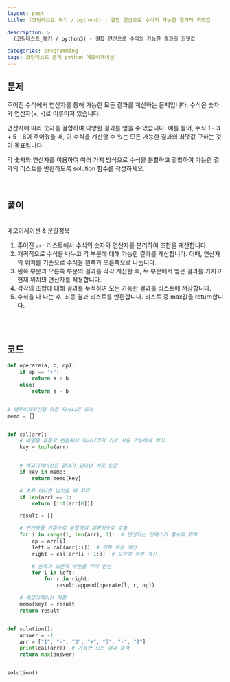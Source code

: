 ```yaml
---
layout: post
title: (코딩테스트_복기 / python3) - 결합 연산으로 수식의 가능한 결과의 최댓값

description: >
  (코딩테스트_복기 / python3) - 결합 연산으로 수식의 가능한 결과의 최댓값

categories: programming
tags: 코딩테스트_문제_python_메모이제이션
---
```


<h2>
    <span class = "jjw_h2_style"> 문제 </span>
</h2>
주어진 수식에서 연산자를 통해 가능한 모든 결과를 계산하는 문제입니다. 수식은 숫자와 연산자(+, -)로 이루어져 있습니다.

연산자에 따라 숫자를 결합하여 다양한 결과를 얻을 수 있습니다. 예를 들어, 수식 1 - 3 + 5 - 8이 주어졌을 때, 이 수식을 계산할 수 있는 모든 가능한 결과의 최댓값 구하는 것이 목표입니다.

각 숫자와 연산자를 이용하여 여러 가지 방식으로 수식을 분할하고 결합하여 가능한 결과의 리스트를 반환하도록 solution 함수를 작성하세요.


<br>

<h2>
    <span class = "jjw_h2_style"> 풀이 </span>
</h2>
<br>
메모이제이션 & 분할정복

1. 주어진 `arr` 리스트에서 수식의 숫자와 연산자를 분리하여 조합을 계산합니다. 
2. 재귀적으로 수식을 나누고 각 부분에 대해 가능한 결과를 계산합니다. 이때, 연산자의 위치를 기준으로 수식을 왼쪽과 오른쪽으로 나눕니다. 
3. 왼쪽 부분과 오른쪽 부분의 결과를 각각 계산한 후, 두 부분에서 얻은 결과를 가지고 현재 위치의 연산자를 적용합니다. 
4. 각각의 조합에 대해 결과를 누적하여 모든 가능한 결과를 리스트에 저장합니다. 
5. 수식을 다 나눈 후, 최종 결과 리스트를 반환합니다. 리스트 중 max값을 return합니다.

<br><br>

<h2>
    <span class = "jjw_h2_style"> 코드 </span>
</h2>

~~~python
def operate(a, b, op):
    if op == '+':
        return a + b
    else:
        return a - b


# 메모이제이션을 위한 딕셔너리 추가
memo = {}


def cal(arr):
    # 배열을 튜플로 변환해서 딕셔너리의 키로 사용 가능하게 처리
    key = tuple(arr)


    # 메모이제이션된 결과가 있으면 바로 반환
    if key in memo:
        return memo[key]

    # 숫자 하나만 남았을 때 처리
    if len(arr) == 1:
        return [int(arr[0])]

    result = []

    # 연산자를 기준으로 분할하여 재귀적으로 호출
    for i in range(1, len(arr), 2):  # 연산자는 인덱스가 홀수에 위치
        op = arr[i]
        left = cal(arr[:i])  # 왼쪽 부분 계산
        right = cal(arr[i + 1:])  # 오른쪽 부분 계산

        # 왼쪽과 오른쪽 부분을 각각 연산
        for l in left:
            for r in right:
                result.append(operate(l, r, op))

    # 메모이제이션 저장
    memo[key] = result
    return result


def solution():
    answer = -1
    arr = ["1", "-", "3", "+", "5", "-", "8"]
    print(cal(arr))  # 가능한 모든 결과 출력
    return max(answer)


solution()



~~~









